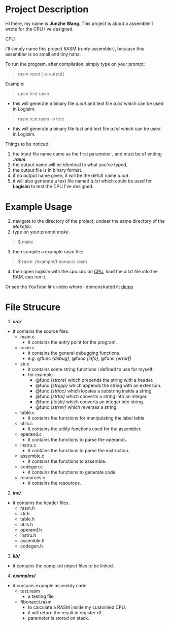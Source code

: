 # Project Description

Hi there, my name is **Junzhe Wang**.
This project is about a assembler I wrote for the CPU I've designed. 

[CPU](https://github.com/J-M-W0/CPU)

I'll simply name this project RASM (runty assembler), because this assembler is so small and tiny haha.

To run the program, after compilation, simply type on your prompt:

> rasm input [-o output]

Example:
> rasm test.rasm
- this will generate a binary file *a.out* and text file *a.txt* which can be used in Logisim.

> rasm test.rasm -o test
- this will generate a binary file *test* and text file *a.txt* which can be used in Logisim.

Things to be noticed:
1. the input file name came as the first parameter , and must be of ending ***.rasm***.
2. the output name will be identical to what you've typed, 
3. the output file is in binary format.
4. if no output name given, it will be the defult name  *a.out*.
5. it will also generate a text file named *a.txt* which could be used for **Logisim** to test the CPU I've designed.

# Example Usage
1. navigate to the directory of the project, undeer the same directory of the *Makefile*.
2. type on your prompt *make*.
> $ make
3. then compile a example rasm file:
> $ rasm ./example/fibonacci.rasm
4. then open logisim with the *cpu.circ* on [CPU](https://github.com/J-M-W0/CPU), load the a.txt file into the RAM, can run it.

Or see the YouTube link video where I demonstrated it: [demo](https://youtu.be/sKxlbndWQQM)

# File Strucure
1. ***src/***
- it contains the source files.
    - main.c
        - it contains the entry point for the program.
    - rasm.c
        - it contains the general debugging functions.
        - e.g. @func *{debug}*, @func *{info}*, @func *{errorf}*
    - str.c
        - it contains some string functions I defined to use for myself.
        - for example 
            - @func *{strpre}* which prepends the string with a header.
            - @func *{strapp}* which appends the string with an extension.
            - @func *{strloc}* which locates a substring inside a string.
            - @func *{strtoi}* which converts a string into an integer.
            - @func *{itostr}* which converts an integer into string.
            - @func *{strrev}* which reverses a string.
    - table.c
        - it contains the functions for manipulating the label table.
    - utils.c
        - it contains the utility functions used for the assembler.
    - operand.c
        - it contains the functions to parse the operands.
    - instru.c
        - it contains the functions to parse the instruction.
    - assemble.c
        - it contains the functions to assemble.
    - codegen.c
        - it contains the functions to generate code.
    - resources.c
        - it contains the resources.
2. ***inc/***
- it contains the header files.
    - rasm.h
    - str.h
    - table.h
    - utils.h
    - operand.h
    - instru.h
    - assemble.h
    - codegen.h
3. ***lib/***
- it contains the compiled object files to be linked.
4. ***examples/***
- it contains example assembly code.
    - test.rasm
        - a testing file.
    - fibonacci.rasm
        - to calculate a RASM inside my customied CPU.
        - it will return the result in register *r0*.
        - parameter is stored on stack.

